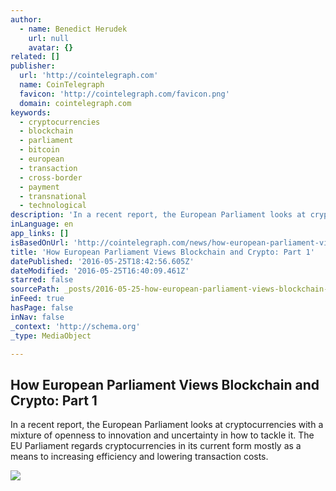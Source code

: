 ```yaml
---
author:
  - name: Benedict Herudek
    url: null
    avatar: {}
related: []
publisher:
  url: 'http://cointelegraph.com'
  name: CoinTelegraph
  favicon: 'http://cointelegraph.com/favicon.png'
  domain: cointelegraph.com
keywords:
  - cryptocurrencies
  - blockchain
  - parliament
  - bitcoin
  - european
  - transaction
  - cross-border
  - payment
  - transnational
  - technological
description: 'In a recent report, the European Parliament looks at cryptocurrencies with a mixture of openness to innovation and uncertainty in how to tackle it. The EU Parliament regards cryptocurrencies in its current form mostly as a means to increasing efficiency and lowering transaction costs.'
inLanguage: en
app_links: []
isBasedOnUrl: 'http://cointelegraph.com/news/how-european-parliament-views-blockchain-and-crypto-part-1'
title: 'How European Parliament Views Blockchain and Crypto: Part 1'
datePublished: '2016-05-25T18:42:56.605Z'
dateModified: '2016-05-25T16:40:09.461Z'
starred: false
sourcePath: _posts/2016-05-25-how-european-parliament-views-blockchain-and-crypto-part-1.md
inFeed: true
hasPage: false
inNav: false
_context: 'http://schema.org'
_type: MediaObject

---
```

<article style=""><h1>How European Parliament Views Blockchain and Crypto: Part 1</h1><p>In a recent report, the European Parliament looks at cryptocurrencies with a mixture of openness to innovation and uncertainty in how to tackle it. The EU Parliament regards cryptocurrencies in its current form mostly as a means to increasing efficiency and lowering transaction costs.</p><img src="http://cointelegraph.com/images/725_aHR0cDovL2NvaW50ZWxlZ3JhcGguY29tL3N0b3JhZ2UvdXBsb2Fkcy92aWV3LzQ2NTg0OTBiNWVmMjVmOGY2YTg3ZWE3ODFlODJhMDYzLmpwZw==.jpg" /></article>